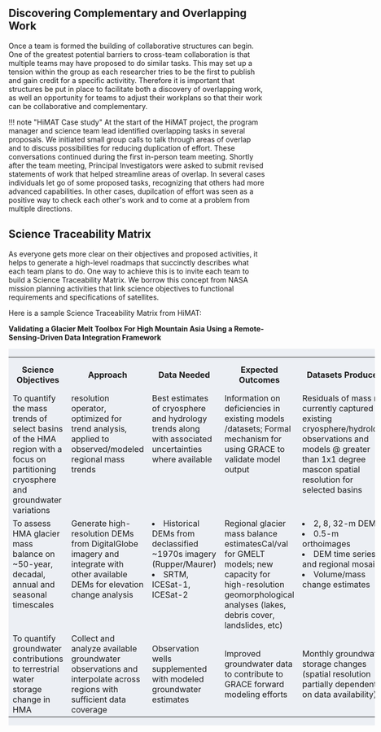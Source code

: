 ## Discovering Complementary and Overlapping Work

Once a team is formed the building of collaborative structures can begin. One of the greatest potential barriers to cross-team collaboration is that multiple teams may have proposed to do similar tasks. This may set up a tension within the group as each researcher tries to be the first to publish and gain credit for a specific activitity. Therefore it is important that structures be put in place to facilitate both a discovery of overlapping work, as well an opportunity for teams to adjust their workplans so that their work can be collaborative and complementary.
  
!!! note "HiMAT Case study"
    At the start of the HiMAT project, the program manager and science team lead identified overlapping tasks in several proposals. We initiated small group calls to talk through areas of overlap and to discuss possibilities for reducing duplication of effort. These conversations continued during the first in-person team meeting. Shortly after the team meeting, Principal Investigators were asked to submit revised statements of work that helped streamline areas of overlap. In several cases individuals let go of some proposed tasks, recognizing that others had more advanced capabilities. In other cases, dupilcation of effort was seen as a positive way to check each other's work and to come at a problem from multiple directions.

## Science Traceability Matrix

As everyone gets more clear on their objectives and proposed activities, it helps to generate a high-level roadmaps that succinctly describes what each team plans to do. One way to achieve this is to invite each team to build a Science Traceability Matrix. We borrow this concept from NASA mission planning activities that link science objectives to functional requirements and specifications of satellites. 

Here is a sample Science Traceability Matrix from HiMAT:

**Validating a Glacier Melt Toolbox For High Mountain Asia Using a Remote-Sensing-Driven Data Integration Framework**

<div style="min-width: 720px; overflow-x:auto; background-color: #eceff4">
<table border="0" style="table-layout: fixed; width: 100%;">
<tbody>
<tr>
<th style="width:17%;">Science Objectives</th>
<th style="width:17%;">Approach</th>
<th style="width:16%;">Data Needed</th>
<th style="width:16%;">Expected Outcomes</th>
<th style="width:17%;">Datasets Produced</th>
<th style="width:17%;">Expected Release Date</th>
</tr>

<tr style="vertical-align: top">
    <td>To quantify the mass trends of select basins of the HMA region with a focus on partitioning cryosphere and groundwater  variations</td>
    <td>resolution operator, optimized for trend analysis, applied to observed/modeled regional mass trends</td>
    <td>Best estimates of cryosphere and hydrology trends along with associated uncertainties where available</td>
    <td>Information on deficiencies in existing models /datasets; Formal mechanism for using GRACE to validate model output</td>
    <td>Residuals of mass not currently captured by existing cryosphere/hydrology observations and models @ greater than 1x1 degree mascon spatial resolution for selected basins</td>
    <td>February 2019</td>
    </tr>

<tr style="vertical-align: top">
<td>To assess HMA glacier mass balance on ~50-year, decadal, annual and seasonal timescales</td>
<td>Generate high-resolution DEMs from DigitalGlobe imagery and integrate with other available DEMs for elevation change analysis</td>
<td><li>Historical DEMs from declassified ~1970s imagery (Rupper/Maurer)</li>
    <li> SRTM, ICESat-1, ICESat-2</li></td>
<td>Regional glacier mass balance estimatesCal/val for GMELT models; new capacity for high-resolution geomorphological analyses (lakes, debris cover, landslides, etc)</td>
<td><li>2, 8, 32-m DEMs</li><li>0.5-m orthoimages</li><li>DEM time series and regional mosaics</li><li>Volume/mass change estimates</li></td>
<td>Published at NSIDC</td>
</tr>

<tr style="vertical-align: top"></tr>
<td>To quantify groundwater contributions to terrestrial water storage change in HMA</td>
<td>Collect and analyze available groundwater observations and interpolate across regions with sufficient data coverage</td>
<td>Observation wells supplemented with modeled groundwater estimates </td>
<td>Improved groundwater data to contribute to GRACE forward modeling efforts</td>
<td>Monthly groundwater storage changes (spatial resolution partially dependent on data availability)</td>
<td>February 2019</td>

</tbody>
</table>
</div>



